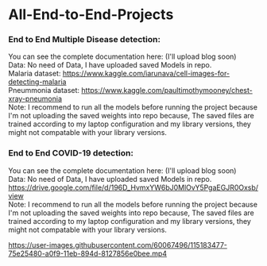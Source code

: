 # All-End-to-End-Projects
                                                                                                                                                                      
### End to End Multiple Disease detection: 

You can see the complete documentation here:  (I'll upload blog soon)                                                                                                                                                 
Data: No need of Data, I have uploaded saved Models in repo.                                                                                                                                                                           
Malaria dataset: https://www.kaggle.com/iarunava/cell-images-for-detecting-malaria                                                                                                     
Pneummonia dataset: https://www.kaggle.com/paultimothymooney/chest-xray-pneumonia                                                                                                                       
Note: I recommend to run all the models before running the project because I'm not uploading the saved weights into repo because, The saved files are trained according to my laptop configuration and my library versions, they might not compatable with your library versions.                                                                                    
                                                                                                                                                                      
### End to End COVID-19 detection: 

You can see the complete documentation here:  (I'll upload blog soon)                                                                                                                                                 
Data: No need of Data, I have uploaded saved Models in repo. https://drive.google.com/file/d/196D_HvmxYW6bJ0MlOvY5PgaEGJR0Oxsb/view                                                                                                                                                                                                                                             
Note: I recommend to run all the models before running the project because I'm not uploading the saved weights into repo because, The saved files are trained according to my laptop configuration and my library versions, they might not compatable with your library versions.  
                                                                 
https://user-images.githubusercontent.com/60067496/115183477-75e25480-a0f9-11eb-894d-8127856e0bee.mp4
